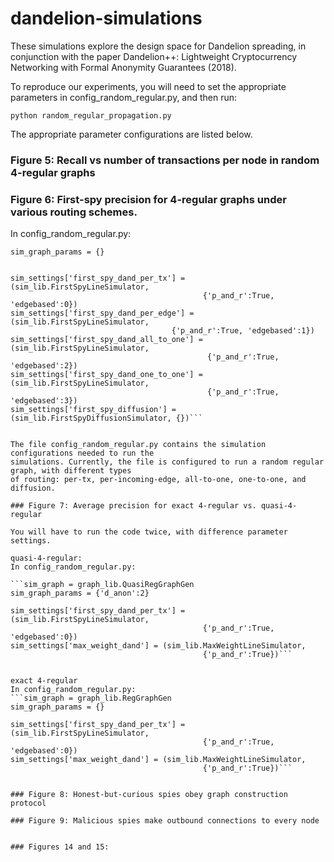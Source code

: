 # dandelion-simulations
These simulations explore the design space for Dandelion spreading, in conjunction with the paper 
Dandelion++: Lightweight Cryptocurrency Networking with Formal Anonymity Guarantees (2018).

To reproduce our experiments, you will need to set the appropriate parameters in 
config_random_regular.py, and then run:

`python random_regular_propagation.py`

The appropriate parameter configurations are listed below. 

### Figure 5: Recall vs number of transactions per node in random 4-regular graphs



### Figure 6: First-spy precision for 4-regular graphs under various routing schemes.

In config_random_regular.py: 

```sim_graph = graph_lib.RegGraphGen
sim_graph_params = {}


sim_settings['first_spy_dand_per_tx'] = (sim_lib.FirstSpyLineSimulator, 
										   {'p_and_r':True, 'edgebased':0})
sim_settings['first_spy_dand_per_edge'] = (sim_lib.FirstSpyLineSimulator, 
									{'p_and_r':True, 'edgebased':1})
sim_settings['first_spy_dand_all_to_one'] = (sim_lib.FirstSpyLineSimulator, 
											{'p_and_r':True, 'edgebased':2})
sim_settings['first_spy_dand_one_to_one'] = (sim_lib.FirstSpyLineSimulator,
											{'p_and_r':True, 'edgebased':3})
sim_settings['first_spy_diffusion'] = (sim_lib.FirstSpyDiffusionSimulator, {})```


The file config_random_regular.py contains the simulation configurations needed to run the 
simulations. Currently, the file is configured to run a random regular graph, with different types 
of routing: per-tx, per-incoming-edge, all-to-one, one-to-one, and diffusion. 

### Figure 7: Average precision for exact 4-regular vs. quasi-4-regular

You will have to run the code twice, with difference parameter settings.

quasi-4-regular:
In config_random_regular.py:

```sim_graph = graph_lib.QuasiRegGraphGen
sim_graph_params = {'d_anon':2}

sim_settings['first_spy_dand_per_tx'] = (sim_lib.FirstSpyLineSimulator, 
										   {'p_and_r':True, 'edgebased':0})
sim_settings['max_weight_dand'] = (sim_lib.MaxWeightLineSimulator, 
										   {'p_and_r':True})```


exact 4-regular
In config_random_regular.py:
```sim_graph = graph_lib.RegGraphGen
sim_graph_params = {}

sim_settings['first_spy_dand_per_tx'] = (sim_lib.FirstSpyLineSimulator, 
										   {'p_and_r':True, 'edgebased':0})
sim_settings['max_weight_dand'] = (sim_lib.MaxWeightLineSimulator, 
										   {'p_and_r':True})```


### Figure 8: Honest-but-curious spies obey graph construction protocol

### Figure 9: Malicious spies make outbound connections to every node


### Figures 14 and 15:


